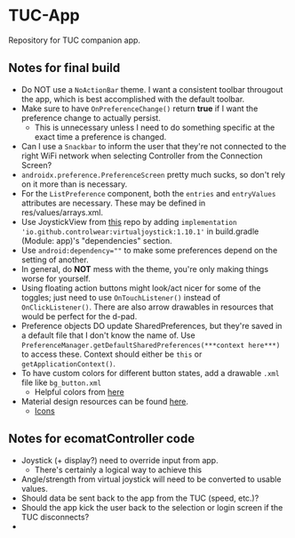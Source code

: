 # TUC-App
Repository for TUC companion app.

## Notes for final build
* Do NOT use a `NoActionBar` theme. I want a consistent toolbar througout the app, which is best accomplished with the default toolbar.
* Make sure to have `OnPreferenceChange()` return __true__ if I want the preference change to actually persist.
  * This is unnecessary unless I need to do something specific at the exact time a preference is changed.
* Can I use a `Snackbar` to inform the user that they're not connected to the right WiFi network when selecting Controller from the Connection Screen?
* `androidx.preference.PreferenceScreen` pretty much sucks, so don't rely on it more than is necessary.
* For the `ListPreference` component, both the `entries` and `entryValues` attributes are necessary. These may be defined in res/values/arrays.xml.
* Use JoystickView from [this](https://github.com/controlwear/virtual-joystick-android) repo by adding `implementation 'io.github.controlwear:virtualjoystick:1.10.1'` in build.gradle (Module: app)'s "dependencies" section.
* Use `android:dependency=""` to make some preferences depend on the setting of another.
* In general, do __NOT__ mess with the theme, you're only making things worse for yourself.
* Using floating action buttons might look/act nicer for some of the toggles; just need to use `OnTouchListener()` instead of `OnClickListener()`. There are also arrow drawables in resources that would be perfect for the d-pad.
* Preference objects DO update SharedPreferences, but they're saved in a default file that I don't know the name of. Use `PreferenceManager.getDefaultSharedPreferences(***context here***)` to access these. Context should either be `this` or `getApplicationContext()`.
* To have custom colors for different button states, add a drawable `.xml` file like `bg_button.xml`
  * Helpful colors from [here](https://www.materialui.co/socialcolors)
* Material design resources can be found [here](https://material.io/).
  * [Icons](https://material.io/tools/icons/?style=baseline)

## Notes for ecomatController code
* Joystick (+ display?) need to override input from app.
  * There's certainly a logical way to achieve this
* Angle/strength from virtual joystick will need to be converted to usable values.
* Should data be sent back to the app from the TUC (speed, etc.)?
* Should the app kick the user back to the selection or login screen if the TUC disconnects?
* 
